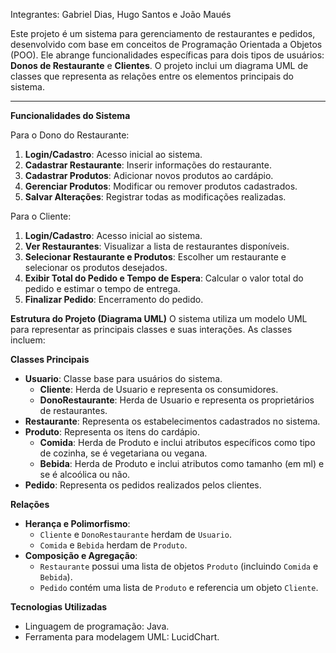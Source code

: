 Integrantes: Gabriel Dias, Hugo Santos e João Maués

Este projeto é um sistema para gerenciamento de restaurantes e pedidos, desenvolvido com base em conceitos de Programação Orientada a Objetos (POO). Ele abrange funcionalidades específicas para dois tipos de usuários: **Donos de Restaurante** e **Clientes**. O projeto inclui um diagrama UML de classes que representa as relações entre os elementos principais do sistema.

---

**Funcionalidades do Sistema**

Para o Dono do Restaurante:
1. **Login/Cadastro**: Acesso inicial ao sistema.
2. **Cadastrar Restaurante**: Inserir informações do restaurante.
3. **Cadastrar Produtos**: Adicionar novos produtos ao cardápio.
4. **Gerenciar Produtos**: Modificar ou remover produtos cadastrados.
5. **Salvar Alterações**: Registrar todas as modificações realizadas.

Para o Cliente:
1. **Login/Cadastro**: Acesso inicial ao sistema.
2. **Ver Restaurantes**: Visualizar a lista de restaurantes disponíveis.
3. **Selecionar Restaurante e Produtos**: Escolher um restaurante e selecionar os produtos desejados.
4. **Exibir Total do Pedido e Tempo de Espera**: Calcular o valor total do pedido e estimar o tempo de entrega.
5. **Finalizar Pedido**: Encerramento do pedido.



**Estrutura do Projeto (Diagrama UML)**
O sistema utiliza um modelo UML para representar as principais classes e suas interações. As classes incluem:

**Classes Principais**
- **Usuario**: Classe base para usuários do sistema.
  - **Cliente**: Herda de Usuario e representa os consumidores.
  - **DonoRestaurante**: Herda de Usuario e representa os proprietários de restaurantes.
- **Restaurante**: Representa os estabelecimentos cadastrados no sistema.
- **Produto**: Representa os itens do cardápio.
  - **Comida**: Herda de Produto e inclui atributos específicos como tipo de cozinha, se é vegetariana ou vegana.
  - **Bebida**: Herda de Produto e inclui atributos como tamanho (em ml) e se é alcoólica ou não.
- **Pedido**: Representa os pedidos realizados pelos clientes.

**Relações**
- **Herança e Polimorfismo**:
  - `Cliente` e `DonoRestaurante` herdam de `Usuario`.
  - `Comida` e `Bebida` herdam de `Produto`.
- **Composição e Agregação**:
  - `Restaurante` possui uma lista de objetos `Produto` (incluindo `Comida` e `Bebida`).
  - `Pedido` contém uma lista de `Produto` e referencia um objeto `Cliente`.

**Tecnologias Utilizadas**
- Linguagem de programação: Java.
- Ferramenta para modelagem UML: LucidChart.
